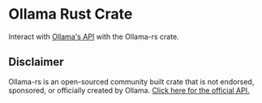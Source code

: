 # Ollama Rust Crate
Interact with [Ollama's API](https://github.com/ollama/ollama/blob/main/docs/api.md) with the Ollama-rs crate.

## Disclaimer
Ollama-rs is an open-sourced community built crate that is not endorsed, sponsored, or officially created by Ollama. [Click here for the official API.](https://github.com/ollama/ollama)
